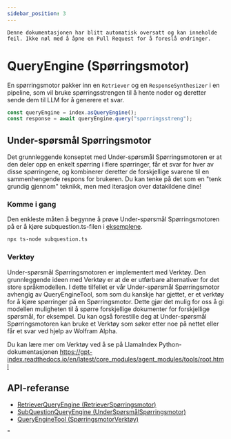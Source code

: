 ```yaml
---
sidebar_position: 3
---
```


`Denne dokumentasjonen har blitt automatisk oversatt og kan inneholde feil. Ikke nøl med å åpne en Pull Request for å foreslå endringer.`

# QueryEngine (Spørringsmotor)

En spørringsmotor pakker inn en `Retriever` og en `ResponseSynthesizer` i en pipeline, som vil bruke spørringsstrengen til å hente noder og deretter sende dem til LLM for å generere et svar.

```typescript
const queryEngine = index.asQueryEngine();
const response = await queryEngine.query("spørringsstreng");
```

## Under-spørsmål Spørringsmotor

Det grunnleggende konseptet med Under-spørsmål Spørringsmotoren er at den deler opp en enkelt spørring i flere spørringer, får et svar for hver av disse spørringene, og kombinerer deretter de forskjellige svarene til en sammenhengende respons for brukeren. Du kan tenke på det som en "tenk grundig gjennom" teknikk, men med iterasjon over datakildene dine!

### Komme i gang

Den enkleste måten å begynne å prøve Under-spørsmål Spørringsmotoren på er å kjøre subquestion.ts-filen i [eksemplene](https://github.com/run-llama/LlamaIndexTS/blob/main/examples/subquestion.ts).

```bash
npx ts-node subquestion.ts
```

### Verktøy

Under-spørsmål Spørringsmotoren er implementert med Verktøy. Den grunnleggende ideen med Verktøy er at de er utførbare alternativer for det store språkmodellen. I dette tilfellet er vår Under-spørsmål Spørringsmotor avhengig av QueryEngineTool, som som du kanskje har gjettet, er et verktøy for å kjøre spørringer på en Spørringsmotor. Dette gjør det mulig for oss å gi modellen muligheten til å spørre forskjellige dokumenter for forskjellige spørsmål, for eksempel. Du kan også forestille deg at Under-spørsmål Spørringsmotoren kan bruke et Verktøy som søker etter noe på nettet eller får et svar ved hjelp av Wolfram Alpha.

Du kan lære mer om Verktøy ved å se på LlamaIndex Python-dokumentasjonen https://gpt-index.readthedocs.io/en/latest/core_modules/agent_modules/tools/root.html

## API-referanse

- [RetrieverQueryEngine (RetrieverSpørringsmotor)](../../api/classes/RetrieverQueryEngine.md)
- [SubQuestionQueryEngine (UnderSpørsmålSpørringsmotor)](../../api/classes/SubQuestionQueryEngine.md)
- [QueryEngineTool (SpørringsmotorVerktøy)](../../api/interfaces/QueryEngineTool.md)

"
